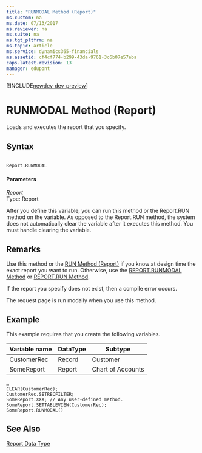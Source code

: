 ```yaml
---
title: "RUNMODAL Method (Report)"
ms.custom: na
ms.date: 07/13/2017
ms.reviewer: na
ms.suite: na
ms.tgt_pltfrm: na
ms.topic: article
ms.service: dynamics365-financials
ms.assetid: cf4cf774-b299-43da-9761-3c6b07e57eba
caps.latest.revision: 13
manager: edupont
---
```


[!INCLUDE[newdev_dev_preview](../includes/newdev_dev_preview.md)]

# RUNMODAL Method (Report)
Loads and executes the report that you specify.  
  
## Syntax  
  
```  
  
Report.RUNMODAL  
```  
  
#### Parameters  
 *Report*  
 Type: Report  
  
 After you define this variable, you can run this method or the Report.RUN method on the variable. As opposed to the Report.RUN method, the system does not automatically clear the variable after it executes this method. You must handle clearing the variable.  
  
## Remarks  
 Use this method or the [RUN Method \(Report\)](devenv-RUN-Method-Report.md) if you know at design time the exact report you want to run. Otherwise, use the [REPORT.RUNMODAL Method](devenv-REPORT-RUNMODAL-Method.md) or [REPORT.RUN Method](devenv-REPORT-RUN-Method.md).  
  
 If the report you specify does not exist, then a compile error occurs.  
  
 The request page is run modally when you use this method.  
  
## Example  
 This example requires that you create the following variables.  
  
|Variable name|DataType|Subtype|  
|-------------------|--------------|-------------|  
|CustomerRec|Record|Customer|  
|SomeReport|Report|Chart of Accounts|  
  
```  
…  
CLEAR(CustomerRec);  
CustomerRec.SETRECFILTER;  
SomeReport.XXX; // Any user-defined method.  
SomeReport.SETTABLEVIEW(CustomerRec);  
SomeReport.RUNMODAL()  
```  
  
## See Also  
 [Report Data Type](../datatypes/devenv-Report-Data-Type.md)